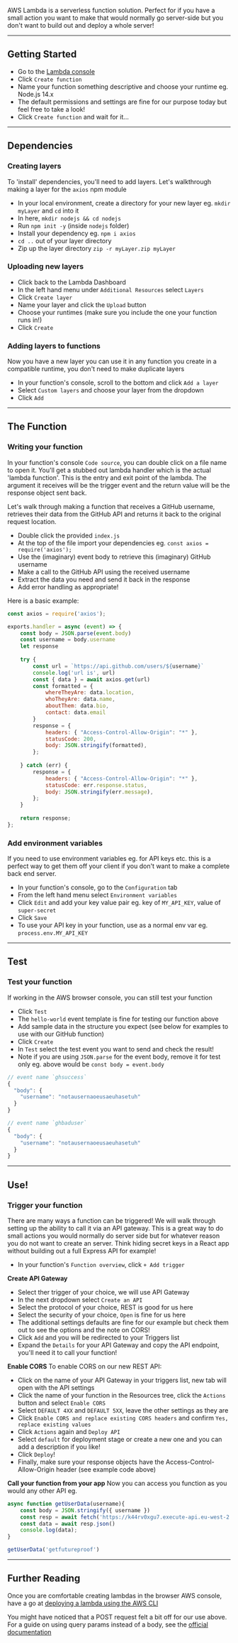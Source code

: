 AWS Lambda is a serverless function solution. Perfect for if you have a small action you want to make that would normally go server-side but you don't want to build out and deploy a whole server!

---

## Getting Started
- Go to the [Lambda console](https://console.aws.amazon.com/lambda/home)
- Click `Create function`
- Name your function something descriptive and choose your runtime eg. Node.js 14.x
- The default permissions and settings are fine for our purpose today but feel free to take a look!
- Click `Create function` and wait for it...

---

## Dependencies

### Creating layers
To 'install' dependencies, you'll need to add layers. Let's walkthrough making a layer for the `axios` npm module
- In your local environment, create a directory for your new layer eg. `mkdir myLayer` and `cd` into it
- In here, `mkdir nodejs && cd nodejs`
- Run `npm init -y` (inside `nodejs` folder)
- Install your dependency eg. `npm i axios`
- `cd ..` out of your layer directory
- Zip up the layer directory `zip -r myLayer.zip myLayer`

### Uploading new layers
- Click back to the Lambda Dashboard
- In the left hand menu under `Additional Resources` select `Layers`
- Click `Create layer`
- Name your layer and click the `Upload` button
- Choose your runtimes (make sure you include the one your function runs in!)
- Click `Create`

### Adding layers to functions
Now you have a new layer you can use it in any function you create in a compatible runtime, you don't need to make duplicate layers
- In your function's console, scroll to the bottom and click `Add a layer`
- Select `Custom layers` and choose your layer from the dropdown
- Click `Add`

---

## The Function

### Writing your function
In your function's console `Code source`, you can double click on a file name to open it. You'll get a stubbed out lambda handler which is the actual 'lambda function'. This is the entry and exit point of the lambda. The argument it receives will be the trigger event and the return value will be the response object sent back.

Let's walk through making a function that receives a GitHub username, retrieves their data from the GitHub API and returns it back to the original request location.
- Double click the provided `index.js`
- At the top of the file import your dependencies eg. `const axios = require('axios');`
- Use the (imaginary) event body to retrieve this (imaginary) GitHub username
- Make a call to the GitHub API using the received username
- Extract the data you need and send it back in the response
- Add error handling as appropriate!

Here is a basic example:
```js
const axios = require('axios');

exports.handler = async (event) => {
    const body = JSON.parse(event.body)
    const username = body.username
    let response
    
    try {
        const url = `https://api.github.com/users/${username}`
        console.log('url is', url)
        const { data } = await axios.get(url)
        const formatted = {
            whereTheyAre: data.location,
            whoTheyAre: data.name,
            aboutThem: data.bio,
            contact: data.email
        }
        response = {
            headers: { "Access-Control-Allow-Origin": "*" },
            statusCode: 200,
            body: JSON.stringify(formatted),
        };
        
    } catch (err) {
        response = {
            headers: { "Access-Control-Allow-Origin": "*" },
            statusCode: err.response.status,
            body: JSON.stringify(err.message),
        };
    }
    
    return response;
};
```

### Add environment variables
If you need to use environment variables eg. for API keys etc. this is a perfect way to get them off your client if you don't want to make a complete back end server.
- In your function's console, go to the `Configuration` tab
- From the left hand menu select `Environment variables`
- Click `Edit` and add your key value pair eg. key of `MY_API_KEY`, value of `super-secret`
- Click `Save`
- To use your API key in your function, use as a normal env var eg. `process.env.MY_API_KEY`

---

## Test

### Test your function
If working in the AWS browser console, you can still test your function
- Click `Test`
- The `hello-world` event template is fine for testing our function above
- Add sample data in the structure you expect (see below for examples to use with our GitHub function)
- Click `Create`
- In `Test` select the test event you want to send and check the result!
- Note if you are using `JSON.parse` for the event body, remove it for test only eg. above would be `const body = event.body`

```js
// event name `ghsuccess`
{
  "body": {
    "username": "notausernaoeusaeuhasetuh"
  }
}

// event name `ghbaduser`
{
  "body": {
    "username": "notausernaoeusaeuhasetuh"
  }
}
```

---

## Use!

### Trigger your function
There are many ways a function can be triggered! We will walk through setting up the ability to call it via an API gateway. This is a great way to do small actions you would normally do server side but for whatever reason you do not want to create an server. Think hiding secret keys in a React app without building out a full Express API for example!
- In your function's `Function overview`, click `+ Add trigger`

**Create API Gateway**
- Select ther trigger of your choice, we will use API Gateway
- In the next dropdown select `Create an API`
- Select the protocol of your choice, REST is good for us here
- Select the security of your choice, `Open` is fine for us here
- The additional settings defaults are fine for our example but check them out to see the options and the note on CORS!
- Click `Add` and you will be redirected to your Triggers list
- Expand the `Details` for your API Gateway and copy the API endpoint, you'll need it to call your function!

**Enable CORS**
To enable CORS on our new REST API:
- Click on the name of your API Gateway in your triggers list, new tab will open with the API  settings
- Click the name of your function in the Resources tree, click the `Actions` button and select `Enable CORS` 
- Select `DEFAULT 4XX` and `DEFAULT 5XX`, leave the other settings as they are
- Click `Enable CORS and replace existing CORS headers` and confirm `Yes, replace existing values`
- Click `Actions` again and `Deploy API`
- Select `default` for deployment stage or create a new one and you can add a description if you like!
- Click `Deploy`!
- Finally, make sure your response objects have the Access-Control-Allow-Origin header (see example code above)

**Call your function from your app**
Now you can access you function as you would any other API eg.
```js
async function getUserData(username){
    const body = JSON.stringify({ username })
    const resp = await fetch('https://k44rv0xgu7.execute-api.eu-west-2.amazonaws.com/default/lambda-demo', { method: 'POST', body })
    const data = await resp.json()
    console.log(data);
}

getUserData('getfutureproof')
```

---

## Further Reading
Once you are comfortable creating lambdas in the browser AWS console, have a go at [deploying a lambda using the AWS CLI](https://docs.aws.amazon.com/lambda/latest/dg/nodejs-package.html)

You might have noticed that a POST request felt a bit off for our use above. For a guide on using query params instead of a body, see the [official documentation](https://aws.amazon.com/premiumsupport/knowledge-center/pass-api-gateway-rest-api-parameters/) 
